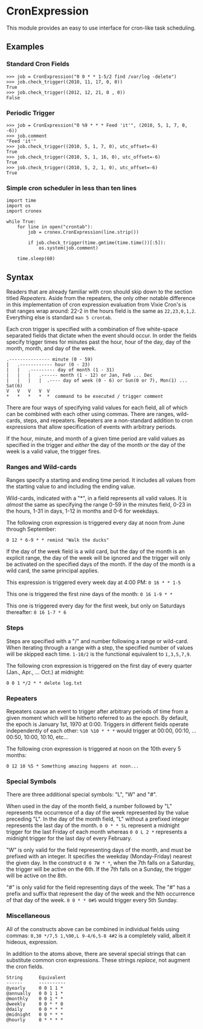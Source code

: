 CronExpression
==============

This module provides an easy to use interface for cron-like task scheduling.

Examples
--------

### Standard Cron Fields ###

    >>> job = CronExpression("0 0 * * 1-5/2 find /var/log -delete")
    >>> job.check_trigger((2010, 11, 17, 0, 0))
    True
    >>> job.check_trigger((2012, 12, 21, 0 , 0))
    False

### Periodic Trigger ###

    >>> job = CronExpression("0 %9 * * * Feed 'it'", (2010, 5, 1, 7, 0, -6))
    >>> job.comment
    "Feed 'it'"
    >>> job.check_trigger((2010, 5, 1, 7, 0), utc_offset=-6)
    True
    >>> job.check_trigger((2010, 5, 1, 16, 0), utc_offset=-6)
    True
    >>> job.check_trigger((2010, 5, 2, 1, 0), utc_offset=-6)
    True

### Simple cron scheduler in less than ten lines  ###

    import time
    import os
    import cronex

    while True:
        for line in open("crontab"):
            job = cronex.CronExpression(line.strip())

            if job.check_trigger(time.gmtime(time.time())[:5]):
                os.system(job.comment)

        time.sleep(60)

Syntax
------

Readers that are already familiar with cron should skip down to the section
titled _Repeaters_. Aside from the repeaters, the only other notable difference
in this implementation of cron expression evaluation from Vixie Cron's is that
ranges wrap around: 22-2 in the hours field is the same as `22,23,0,1,2`.
Everything else is standard `man 5 crontab`.

Each cron trigger is specified with a combination of five white-space separated
fields that dictate when the event should occur. In order the fields specify
trigger times for minutes past the hour, hour of the day, day of the month,
month, and day of the week.

    .--------------- minute (0 - 59)
    |   .------------ hour (0 - 23)
    |   |   .--------- day of month (1 - 31)
    |   |   |   .------ month (1 - 12) or Jan, Feb ... Dec
    |   |   |   |  .---- day of week (0 - 6) or Sun(0 or 7), Mon(1) ... Sat(6)
    V   V   V   V  V
    *   *   *   *  *  command to be executed / trigger comment

There are four ways of specifying valid values for each field, all of which can
be combined with each other using commas. There are ranges, wild-cards, steps,
and repeaters. Repeaters are a non-standard addition to cron expressions that
allow specification of events with arbitrary periods.

If the hour, minute, and month of a given time period are valid values as
specified in the trigger and _either_ the day of the month _or_ the day of the
week is a valid value, the trigger fires.

### Ranges and Wild-cards ###

Ranges specify a starting and ending time period. It includes all values from
the starting value to and including the ending value.

Wild-cards, indicated with a "*", in a field represents all valid values. It is
_almost_ the same as specifying the range 0-59 in the minutes field, 0-23 in
the hours, 1-31 in days, 1-12 in months and 0-6 for weekdays.

The following cron expression is triggered every day at noon from June through
September:

    0 12 * 6-9 * * remind "Walk the ducks"

If the day of the week field is a wild card, but the day of the month is an
explicit range, the day of the week will be ignored and the trigger will only
be activated on the specified days of the month. If the day of the month is a
wild card, the same principal applies.

This expression is triggered every week day at 4:00 PM: `0 16 * * 1-5`

This one is triggered the first nine days of the month: `0 16 1-9 * *`

This one is triggered every day for the first week, but only on Saturdays
thereafter: `0 16 1-7 * 6`

### Steps ###

Steps are specified with a "/" and number following a range or wild-card. When
iterating through a range with a step, the specified number of values will be
skipped each time. `1-10/2` is the functional equivalent to `1,3,5,7,9`.

The following cron expression is triggered on the first day of every quarter
(Jan., Apr., ... Oct.) at midnight:

    0 0 1 */2 * * delete log.txt

### Repeaters ###

Repeaters cause an event to trigger after arbitrary periods of time from a
given moment which will be hitherto referred to as the epoch. By default, the
epoch is January 1st, 1970 at 0:00. Triggers in different fields operate
independently of each other: `%10 %10 * * *` would trigger at 00:00, 00:10, ...
00:50, 10:00, 10:10, etc...

The following cron expression is triggered at noon on the 10th every 5 months:

    0 12 10 %5 * Something amazing happens at noon...

### Special Symbols ###

There are three additional special symbols: "L", "W" and "#".

When used in the day of the month field, a number followed by "L" represents
the occurrence of a day of the week represented by the value preceding "L". In
the day of the month field, "L" without a prefixed integer represents the last
day of the month. `0 0 * * 5L` represent a midnight trigger for the last Friday
of each month whereas `0 0 L 2 *` represents a midnight trigger for the last
day of every February.

"W" is only valid for the field representing days of the month, and must be
prefixed with an integer. It specifies the weekday (Monday-Friday) nearest the
given day. In the construct `0 0 7W * *`, when the 7th falls on a Saturday, the
trigger will be active on the 6th. If the 7th falls on a Sunday, the trigger
will be active on the 8th.

"#" is only valid for the field representing days of the week. The "#" has a
prefix and suffix that represent the day of the week and the Nth occurrence of
that day of the week. `0 0 * * 0#5` would trigger every 5th Sunday.

### Miscellaneous ###

All of the constructs above can be combined in individual fields using commas:
`0,30 */7,5 1,%90,L 9-4/6,5-8 4#2` is a completely valid, albeit it hideous,
expression.

In addition to the atoms above, there are several special strings that can
substitute common cron expressions. These strings _replace_, not augment the
cron fields.

    String      Equivalent
    ------      ----------
    @yearly     0 0 1 1 *
    @annually   0 0 1 1 *
    @monthly    0 0 1 * *
    @weekly     0 0 * * 0
    @daily      0 0 * * *
    @midnight   0 0 * * *
    @hourly     0 * * * *
